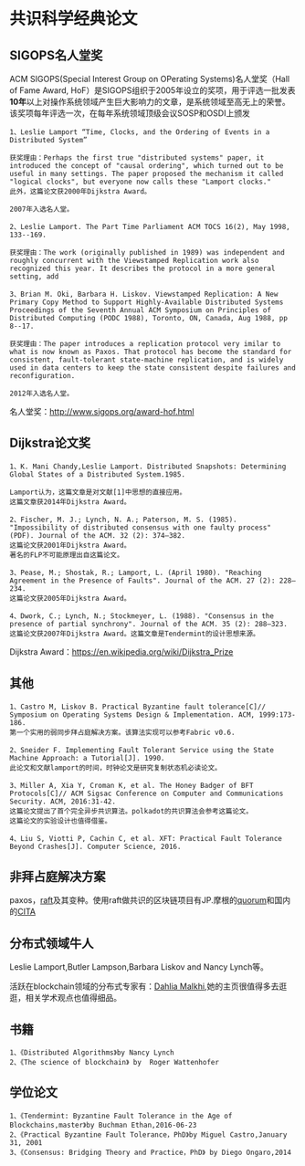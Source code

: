 
# 共识科学经典论文


## SIGOPS名人堂奖

ACM SIGOPS(Special Interest Group on OPerating Systems)名人堂奖（Hall of Fame Award, HoF）是SIGOPS组织于2005年设立的奖项，用于评选一批发表**10年**以上对操作系统领域产生巨大影响力的文章，是系统领域至高无上的荣誉。该奖项每年评选一次，在每年系统领域顶级会议SOSP和OSDI上颁发

    1、Leslie Lamport “Time, Clocks, and the Ordering of Events in a Distributed System”
    
    获奖理由：Perhaps the first true "distributed systems" paper, it introduced the concept of "causal ordering", which turned out to be useful in many settings. The paper proposed the mechanism it called "logical clocks", but everyone now calls these "Lamport clocks."
    此外，这篇论文获2000年Dijkstra Award。
    
    2007年入选名人堂。
    
    2、Leslie Lamport. The Part Time Parliament ACM TOCS 16(2), May 1998, 133--169.
      
    获奖理由：The work (originally published in 1989) was independent and roughly concurrent with the Viewstamped Replication work also recognized this year. It describes the protocol in a more general setting, add
    
    3、Brian M. Oki, Barbara H. Liskov. Viewstamped Replication: A New Primary Copy Method to Support Highly-Available Distributed Systems Proceedings of the Seventh Annual ACM Symposium on Principles of Distributed Computing (PODC 1988), Toronto, ON, Canada, Aug 1988, pp 8--17.
      
    获奖理由：The paper introduces a replication protocol very imilar to what is now known as Paxos. That protocol has become the standard for consistent, fault-tolerant state-machine replication, and is widely used in data centers to keep the state consistent despite failures and reconfiguration. 
    
    2012年入选名人堂。

名人堂奖：http://www.sigops.org/award-hof.html

## Dijkstra论文奖

    1、K. Mani Chandy,Leslie Lamport. Distributed Snapshots: Determining Global States of a Distributed System.1985.
    
    Lamport认为，这篇文章是对文献[1]中思想的直接应用。
    这篇文章获2014年Dijkstra Award。
    
    2、Fischer, M. J.; Lynch, N. A.; Paterson, M. S. (1985). "Impossibility of distributed consensus with one faulty process" (PDF). Journal of the ACM. 32 (2): 374–382.
    这篇论文获2001年Dijkstra Award。
    著名的FLP不可能原理出自这篇论文。
    
    3、Pease, M.; Shostak, R.; Lamport, L. (April 1980). "Reaching Agreement in the Presence of Faults". Journal of the ACM. 27 (2): 228–234.
    这篇论文获2005年Dijkstra Award。
    
    4、Dwork, C.; Lynch, N.; Stockmeyer, L. (1988). "Consensus in the presence of partial synchrony". Journal of the ACM. 35 (2): 288–323. 
    这篇论文获2007年Dijkstra Award。这篇文章是Tendermint的设计思想来源。

Dijkstra Award：https://en.wikipedia.org/wiki/Dijkstra_Prize
​    
## 其他

    1、Castro M, Liskov B. Practical Byzantine fault tolerance[C]// Symposium on Operating Systems Design & Implementation. ACM, 1999:173-186.
    第一个实用的弱同步拜占庭解决方案。该算法实现可以参考Fabric v0.6.
    
    2、Sneider F. Implementing Fault Tolerant Service using the State Machine Approach: a Tutorial[J]. 1990.
    此论文和文献lamport的时间，时钟论文是研究复制状态机必读论文。
    
    3、Miller A, Xia Y, Croman K, et al. The Honey Badger of BFT Protocols[C]// ACM Sigsac Conference on Computer and Communications Security. ACM, 2016:31-42.
    这篇论文提出了首个完全异步共识算法。polkadot的共识算法会参考这篇论文。
    这篇论文的实验设计也值得借鉴。
    
    4、Liu S, Viotti P, Cachin C, et al. XFT: Practical Fault Tolerance Beyond Crashes[J]. Computer Science, 2016.

## 非拜占庭解决方案

paxos，[raft](https://raft.github.io/#implementations)及其变种。使用raft做共识的区块链项目有JP.摩根的[quorum](https://github.com/jpmorganchase/quorum)和国内的[CITA](https://github.com/cryptape/cita)
​    
## 分布式领域牛人
 Leslie Lamport,Butler Lampson,Barbara Liskov and Nancy Lynch等。

 活跃在blockchain领域的分布式专家有：[Dahlia Malkhi](https://dahliamalkhi.wordpress.com),她的主页很值得多去逛逛，相关学术观点也值得细品。

## 书籍

    1、《Distributed Algorithms》by Nancy Lynch
    2、《The science of blockchain》 by  Roger Wattenhofer 

## 学位论文

    1、《Tendermint: Byzantine Fault Tolerance in the Age of Blockchains,master》by Buchman Ethan,2016-06-23
    2、《Practical Byzantine Fault Tolerance，PhD》by Miguel Castro,January 31, 2001
    3、《Consensus: Bridging Theory and Practice，PhD》 by Diego Ongaro,2014